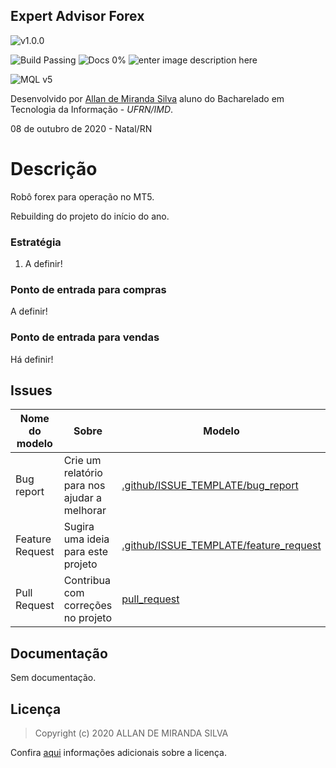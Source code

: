 ## Expert Advisor Forex

![v1.0.0](https://img.shields.io/badge/version-v1.0.0-blue) 

![Build Passing](https://img.shields.io/badge/build-passing-brightgreen) ![Docs 0%](https://img.shields.io/badge/docs-0%25-red) ![enter image description here](https://img.shields.io/badge/license-MIT-brightgreen) 

![MQL v5](https://img.shields.io/badge/MQL-v5-green)

Desenvolvido por [Allan de Miranda Silva](http://allandemiranda.eti.br/) aluno do Bacharelado em Tecnologia da Informação - _UFRN/IMD_.

08 de outubro de 2020 - Natal/RN

# Descrição

Robô forex para operação no MT5.

Rebuilding do projeto do início do ano.

### Estratégia

1. A definir!

### Ponto de entrada para compras

A definir!

### Ponto de entrada para vendas

Há definir!

## Issues

Nome do modelo|Sobre|Modelo
-|-|-
Bug report | Crie um relatório para nos ajudar a melhorar | [.github/ISSUE_TEMPLATE/bug_report](bug_report.md)
Feature Request | Sugira uma ideia para este projeto | [.github/ISSUE_TEMPLATE/feature_request](feature_request.md)
Pull Request | Contribua com correções no projeto | [pull_request](pull_request.md)

## Documentação

Sem documentação.

## Licença

> Copyright (c) 2020 ALLAN DE MIRANDA SILVA

Confira [aqui](LICENSE) informações adicionais sobre a licença.
